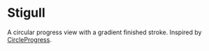 Stigull
============

A circular progress view with a gradient finished stroke. Inspired by [CircleProgress][1].


[1]: https://github.com/lzyzsd/CircleProgress

